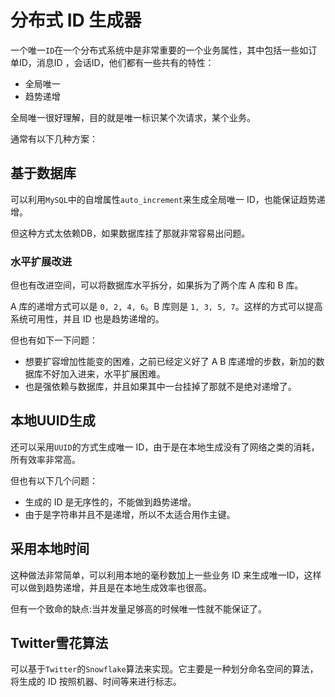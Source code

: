 # 分布式 ID 生成器

一个唯一`ID`在一个分布式系统中是非常重要的一个业务属性，其中包括一些如订单ID，消息ID ，会话ID，他们都有一些共有的特性：

- 全局唯一
- 趋势递增

全局唯一很好理解，目的就是唯一标识某个次请求，某个业务。

通常有以下几种方案：

## 基于数据库
可以利用`MySQL`中的自增属性`auto_increment`来生成全局唯一 ID，也能保证趋势递增。

但这种方式太依赖DB，如果数据库挂了那就非常容易出问题。

### 水平扩展改进
但也有改进空间，可以将数据库水平拆分，如果拆为了两个库 A 库和 B 库。

A 库的递增方式可以是 `0, 2, 4, 6`。B 库则是 `1, 3, 5, 7`。这样的方式可以提高系统可用性，并且 ID 也是趋势递增的。

但也有如下一下问题：

- 想要扩容增加性能变的困难，之前已经定义好了 A B 库递增的步数，新加的数据库不好加入进来，水平扩展困难。
- 也是强依赖与数据库，并且如果其中一台挂掉了那就不是绝对递增了。

## 本地UUID生成
还可以采用`UUID`的方式生成唯一 ID，由于是在本地生成没有了网络之类的消耗，所有效率非常高。

但也有以下几个问题：
- 生成的 ID 是无序性的，不能做到趋势递增。
- 由于是字符串并且不是递增，所以不太适合用作主键。

## 采用本地时间
这种做法非常简单，可以利用本地的毫秒数加上一些业务 ID 来生成唯一ID，这样可以做到趋势递增，并且是在本地生成效率也很高。

但有一个致命的缺点:当并发量足够高的时候唯一性就不能保证了。

## Twitter雪花算法

可以基于`Twitter`的`Snowflake`算法来实现。它主要是一种划分命名空间的算法，将生成的 ID 按照机器、时间等来进行标志。